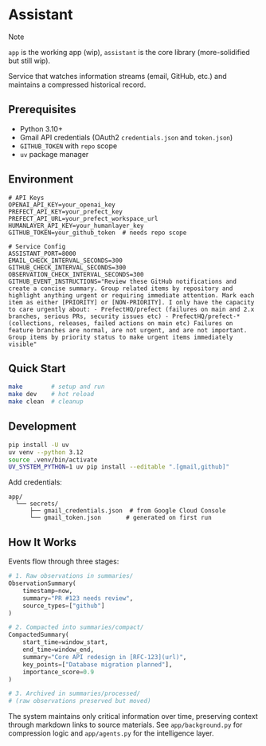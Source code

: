 # Assistant

> [!NOTE]
>
> `app` is the working app (wip), `assistant` is the core library (more-solidified but still wip).

Service that watches information streams (email, GitHub, etc.) and maintains a compressed historical record.

## Prerequisites

- Python 3.10+
- Gmail API credentials (OAuth2 `credentials.json` and `token.json`)
- `GITHUB_TOKEN` with `repo` scope
- `uv` package manager

## Environment

```env
# API Keys
OPENAI_API_KEY=your_openai_key
PREFECT_API_KEY=your_prefect_key
PREFECT_API_URL=your_prefect_workspace_url
HUMANLAYER_API_KEY=your_humanlayer_key
GITHUB_TOKEN=your_github_token  # needs repo scope

# Service Config
ASSISTANT_PORT=8000
EMAIL_CHECK_INTERVAL_SECONDS=300
GITHUB_CHECK_INTERVAL_SECONDS=300
OBSERVATION_CHECK_INTERVAL_SECONDS=300
GITHUB_EVENT_INSTRUCTIONS="Review these GitHub notifications and create a concise summary. Group related items by repository and highlight anything urgent or requiring immediate attention. Mark each item as either [PRIORITY] or [NON-PRIORITY]. I only have the capacity to care urgently about: - PrefectHQ/prefect (failures on main and 2.x branches, serious PRs, security issues etc) - PrefectHQ/prefect-* (collections, releases, failed actions on main etc) Failures on feature branches are normal, are not urgent, and are not important. Group items by priority status to make urgent items immediately visible"
```

## Quick Start

```bash
make        # setup and run
make dev    # hot reload
make clean  # cleanup
```

## Development

```bash
pip install -U uv
uv venv --python 3.12
source .venv/bin/activate
UV_SYSTEM_PYTHON=1 uv pip install --editable ".[gmail,github]"
```

Add credentials:

```
app/
  └── secrets/
      ├── gmail_credentials.json  # from Google Cloud Console
      └── gmail_token.json       # generated on first run
```

## How It Works

Events flow through three stages:

```python
# 1. Raw observations in summaries/
ObservationSummary(
    timestamp=now,
    summary="PR #123 needs review",
    source_types=["github"]
)

# 2. Compacted into summaries/compact/
CompactedSummary(
    start_time=window_start,
    end_time=window_end,
    summary="Core API redesign in [RFC-123](url)",
    key_points=["Database migration planned"],
    importance_score=0.9
)

# 3. Archived in summaries/processed/
# (raw observations preserved but moved)
```

The system maintains only critical information over time, preserving context through markdown links to source materials. See `app/background.py` for compression logic and `app/agents.py` for the intelligence layer.
